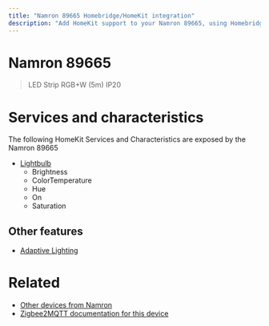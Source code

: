 ```yaml
---
title: "Namron 89665 Homebridge/HomeKit integration"
description: "Add HomeKit support to your Namron 89665, using Homebridge, Zigbee2MQTT and homebridge-z2m."
---
```

<!---
This file has been GENERATED using src/docgen/docgen.ts
DO NOT EDIT THIS FILE MANUALLY!
-->
# Namron 89665
> LED Strip RGB+W (5m) IP20


# Services and characteristics
The following HomeKit Services and Characteristics are exposed by
the Namron 89665

* [Lightbulb](../../light.md)
  * Brightness
  * ColorTemperature
  * Hue
  * On
  * Saturation


## Other features
* [Adaptive Lighting](../../light.md)


# Related
* [Other devices from Namron](../index.md#namron)
* [Zigbee2MQTT documentation for this device](https://www.zigbee2mqtt.io/devices/89665.html)